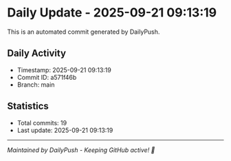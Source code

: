 # Daily Update - 2025-09-21 09:13:19

This is an automated commit generated by DailyPush.

## Daily Activity
- Timestamp: 2025-09-21 09:13:19
- Commit ID: a571f46b
- Branch: main

## Statistics
- Total commits: 19
- Last update: 2025-09-21 09:13:19

---
*Maintained by DailyPush - Keeping GitHub active! 🚀*
